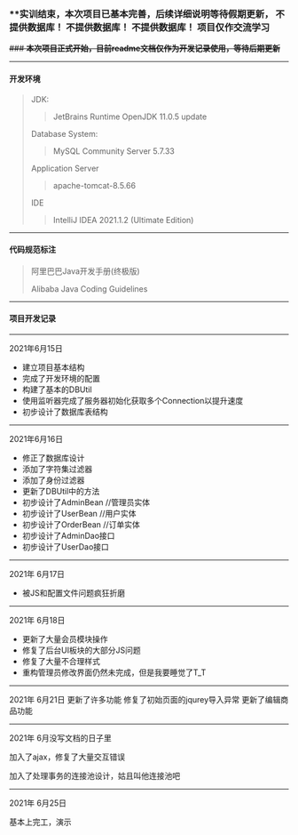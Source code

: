 ### **实训结束，本次项目已基本完善，后续详细说明等待假期更新， 不提供数据库！ 不提供数据库！ 不提供数据库！ 项目仅作交流学习
~~### **本次项目正式开始，目前readme文档仅作为开发记录使用，等待后期更新**~~

---
#### 开发环境

> JDK:
> > JetBrains Runtime OpenJDK 11.0.5 update
>
> Database System:
> > MySQL Community Server 5.7.33
>
> Application Server
> > apache-tomcat-8.5.66
>
> IDE
>
> > IntelliJ IDEA 2021.1.2 (Ultimate Edition)
---

#### 代码规范标注

> 阿里巴巴Java开发手册(终极版)
>
> Alibaba Java Coding Guidelines
---

#### 项目开发记录

---
2021年6月15日

* 建立项目基本结构
* 完成了开发环境的配置
* 构建了基本的DBUtil
* 使用监听器完成了服务器初始化获取多个Connection以提升速度
* 初步设计了数据库表结构
---
2021年6月16日

* 修正了数据库设计
* 添加了字符集过滤器
* 添加了身份过滤器
* 更新了DBUtil中的方法
* 初步设计了AdminBean //管理员实体
* 初步设计了UserBean //用户实体
* 初步设计了OrderBean //订单实体
* 初步设计了AdminDao接口
* 初步设计了UserDao接口

---
2021年 6月17日

* 被JS和配置文件问题疯狂折磨

---
2021年 6月18日

* 更新了大量会员模块操作
* 修复了后台UI板块的大部分JS问题
* 修复了大量不合理样式
* 重构管理员修改界面仍然未完成，但是我要睡觉了T_T

---
2021年 6月21日 更新了许多功能 修复了初始页面的jqurey导入异常 更新了编辑商品功能

---

2021年 6月没写文档的日子里

加入了ajax，修复了大量交互错误

加入了处理事务的连接池设计，姑且叫他连接池吧

----

2021年 6月25日

基本上完工，演示

